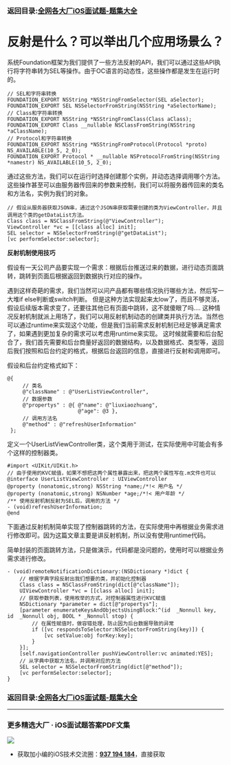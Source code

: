 ### 返回目录:[全网各大厂iOS面试题-题集大全](https://github.com/LGBamboo/iOS-Advanced)

# 反射是什么？可以举出几个应用场景么？

系统Foundation框架为我们提供了一些方法反射的API，我们可以通过这些API执行将字符串转为SEL等操作。由于OC语言的动态性，这些操作都是发生在运行时的。

```
// SEL和字符串转换
FOUNDATION_EXPORT NSString *NSStringFromSelector(SEL aSelector);
FOUNDATION_EXPORT SEL NSSelectorFromString(NSString *aSelectorName);
// Class和字符串转换
FOUNDATION_EXPORT NSString *NSStringFromClass(Class aClass);
FOUNDATION_EXPORT Class __nullable NSClassFromString(NSString *aClassName);
// Protocol和字符串转换
FOUNDATION_EXPORT NSString *NSStringFromProtocol(Protocol *proto) NS_AVAILABLE(10_5, 2_0);
FOUNDATION_EXPORT Protocol * __nullable NSProtocolFromString(NSString *namestr) NS_AVAILABLE(10_5, 2_0);

```
通过这些方法，我们可以在运行时选择创建那个实例，并动态选择调用哪个方法。这些操作甚至可以由服务器传回来的参数来控制，我们可以将服务器传回来的类名和方法名，实例为我们的对象。

```
// 假设从服务器获取JSON串，通过这个JSON串获取需要创建的类为ViewController，并且调用这个类的getDataList方法。
Class class = NSClassFromString(@"ViewController");
ViewController *vc = [[class alloc] init];
SEL selector = NSSelectorFromString(@"getDataList");
[vc performSelector:selector];

```

**反射机制使用技巧**

假设有一天公司产品要实现一个需求：根据后台推送过来的数据，进行动态页面跳转，跳转到页面后根据返回到数据执行对应的操作。

遇到这样奇葩的需求，我们当然可以问产品都有哪些情况执行哪些方法，然后写一大堆if else判断或switch判断。
但是这种方法实现起来太low了，而且不够灵活，假设后续版本需求变了，还要往其他已有页面中跳转，这不就傻眼了吗....
这种情况反射机制就派上用场了，我们可以用反射机制动态的创建类并执行方法。当然也可以通过runtime来实现这个功能，但是我们当前需求反射机制已经足够满足需求了，如果遇到更加复杂的需求可以考虑用runtime来实现。
这时候就需要和后台配合了，我们首先需要和后台商量好返回的数据结构，以及数据格式、类型等，返回后我们按照和后台约定的格式，根据后台返回的信息，直接进行反射和调用即可。

假设和后台约定格式如下：

```
@{
     // 类名
     @"className" : @"UserListViewController", 
     // 数据参数
     @"propertys" : @{ @"name": @"liuxiaozhuang", 
                       @"age": @3 },
     // 调用方法名
     @"method" : @"refreshUserInformation"
 };

```
定义一个UserListViewController类，这个类用于测试，在实际使用中可能会有多个这样的控制器类。

```
#import <UIKit/UIKit.h>
// 由于使用的KVC赋值，如果不想把这两个属性暴露出来，把这两个属性写在.m文件也可以
@interface UserListViewController : UIViewController
@property (nonatomic,strong) NSString *name;/*!< 用户名 */
@property (nonatomic,strong) NSNumber *age;/*!< 用户年龄 */
/** 使用反射机制反射为SEL后，调用的方法 */
- (void)refreshUserInformation;
@end

```
下面通过反射机制简单实现了控制器跳转的方法，在实际使用中再根据业务需求进行修改即可。因为这篇文章主要是讲反射机制，所以没有使用runtime代码。

简单封装的页面跳转方法，只是做演示，代码都是没问题的，使用时可以根据业务需求进行修改。

```
- (void)remoteNotificationDictionary:(NSDictionary *)dict {
    // 根据字典字段反射出我们想要的类，并初始化控制器
    Class class = NSClassFromString(dict[@"className"]);
    UIViewController *vc = [[class alloc] init];
    // 获取参数列表，使用枚举的方式，对控制器属性进行KVC赋值
    NSDictionary *parameter = dict[@"propertys"];
    [parameter enumerateKeysAndObjectsUsingBlock:^(id  _Nonnull key, id  _Nonnull obj, BOOL * _Nonnull stop) {
        // 在属性赋值时，做容错处理，防止因为后台数据导致的异常
        if ([vc respondsToSelector:NSSelectorFromString(key)]) {
            [vc setValue:obj forKey:key];
        }
    }];
    [self.navigationController pushViewController:vc animated:YES];
    // 从字典中获取方法名，并调用对应的方法
    SEL selector = NSSelectorFromString(dict[@"method"]);
    [vc performSelector:selector];
}

```

### 返回目录:[全网各大厂iOS面试题-题集大全](https://github.com/LGBamboo/iOS-Advanced)

***
### 更多精选大厂 · iOS面试题答案PDF文集

![](https://upload-images.jianshu.io/upload_images/17495317-e01b6f4e054727b7.png?imageMogr2/auto-orient/strip%7CimageView2/2/w/1240)
* 获取加小编的iOS技术交流圈：**[937 194 184](https://jq.qq.com/?_wv=1027&k=5PARXCI)**，直接获取
